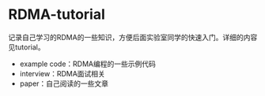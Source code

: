 # RDMA-tutorial

记录自己学习的RDMA的一些知识，方便后面实验室同学的快速入门。详细的内容见tutorial。

* example code：RDMA编程的一些示例代码
* interview：RDMA面试相关
* paper：自己阅读的一些文章